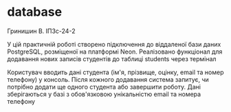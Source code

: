 # database
Гринишин В. 
ІПЗс-24-2

У цій практичній роботі створено підключення до віддаленої бази даних PostgreSQL, розміщеної на платформі Neon. Реалізовано функціонал для додавання нових записів студентів до таблиці students через термінал

Користувач вводить дані студента (ім'я, прізвище, оцінку, email та номер телефону) у консоль. Після кожного додавання система запитує, чи потрібно додати ще одного студента або завершити роботу. Дані зберігаються у базі з обов'язковою унікальністю email та номера телефону
